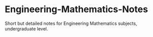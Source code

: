 # Engineering-Mathematics-Notes
Short but detailed notes for Engineering Mathematics subjects, undergraduate level. 
